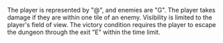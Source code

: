 The player is represented by "@", and enemies are "G". The player takes damage if they are within one tile of an enemy. 
Visibility is limited to the player's field of view. 
The victory condition requires the player to escape the dungeon through the exit "E" within the time limit.
